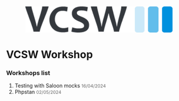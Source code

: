 <p align="center"><a href="https://vcsw.nl" target="_blank"><img src="./public/images/vcsw-black.png" width="400" alt="Laravel Logo"></a></p>

# VCSW Workshop

### Workshops list
1. Testing with Saloon mocks <span style="color:#666;font-size:12px;">16/04/2024</span>
2. Phpstan <span style="color:#666;font-size:12px;">02/05/2024</span>
